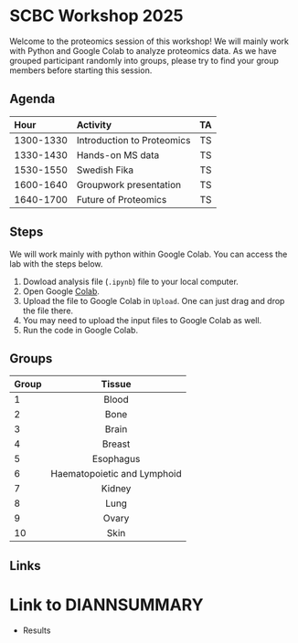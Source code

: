 # SCBC Workshop 2025 

Welcome to the proteomics session of this workshop! We will mainly work with Python and Google Colab to analyze proteomics data. As we have grouped participant randomly into groups, please try to find your group members before starting this session. 

## Agenda 

|  Hour | Activity | TA |
|:-----|:-----| :--------:| 
|1300-1330|Introduction to Proteomics| TS |
|1330-1430|Hands-on MS data| TS |
|1530-1550|Swedish Fika| TS |
|1600-1640|Groupwork presentation| TS |
|1640-1700|Future of Proteomics| TS |

## Steps 
We will work mainly with python within Google Colab. You can access the lab with the steps below.
1. Dowload analysis file (`.ipynb`) file to your local computer.
2. Open Google [Colab](https://colab.research.google.com/).
3. Upload the file to Google Colab in `Upload`. One can just drag and drop the file there. 
4. You may need to upload the input files to Google Colab as well.
5. Run the code in Google Colab.

## Groups 

| Group | Tissue | 
|:-----|:--------:|
| 1 | Blood | 
| 2 | Bone | 
| 3 | Brain |
| 4 | Breast |
| 5 | Esophagus |
| 6 | Haematopoietic and Lymphoid |
| 7 | Kidney |
| 8 | Lung |
| 9 | Ovary |
| 10 | Skin |




## Links 

# Link to DIANNSUMMARY
- Results
